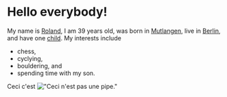 # Hello everybody!

My name is [Roland](https://de.wikipedia.org/wiki/Roland_(Vorname)), I am 39 years old, was born in [Mutlangen](https://de.wikipedia.org/wiki/Mutlangen), live in [Berlin](https://de.wikipedia.org/wiki/Berlin), and have one [child](https://de.wikipedia.org/wiki/Verwandtschaftsbeziehung#Kinder). My interests include

- chess,
- cyclying,
- bouldering, and
- spending time with my son.

Ceci c'est !["Ceci n'est pas une pipe."](https://upload.wikimedia.org/wikipedia/en/b/b9/MagrittePipe.jpg)
